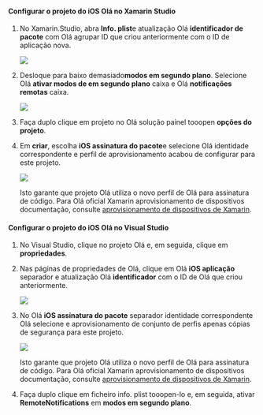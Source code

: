 #### <a name="configure-hello-ios-project-in-xamarin-studio"></a>Configurar o projeto do iOS Olá no Xamarin Studio
1. No Xamarin.Studio, abra **Info. plist**e atualização Olá **identificador de pacote** com Olá agrupar ID que criou anteriormente com o ID de aplicação nova.

    ![](./media/app-service-mobile-xamarin-ios-configure-project/mobile-services-ios-push-21.png)
2. Desloque para baixo demasiado**modos em segundo plano**. Selecione Olá **ativar modos de em segundo plano** caixa e Olá **notificações remotas** caixa.

    ![](./media/app-service-mobile-xamarin-ios-configure-project/mobile-services-ios-push-22.png)
3. Faça duplo clique em projeto no Olá solução painel tooopen **opções do projeto**.
4. Em **criar**, escolha **iOS assinatura do pacote**e selecione Olá identidade correspondente e perfil de aprovisionamento acabou de configurar para este projeto.

   ![](./media/app-service-mobile-xamarin-ios-configure-project/mobile-services-ios-push-20.png)

   Isto garante que projeto Olá utiliza o novo perfil de Olá para assinatura de código. Para Olá oficial Xamarin aprovisionamento de dispositivos documentação, consulte [aprovisionamento de dispositivos de Xamarin].

#### <a name="configure-hello-ios-project-in-visual-studio"></a>Configurar o projeto do iOS Olá no Visual Studio
1. No Visual Studio, clique no projeto Olá e, em seguida, clique em **propriedades**.
2. Nas páginas de propriedades de Olá, clique em Olá **iOS aplicação** separador e atualização Olá **identificador** com o ID de Olá que criou anteriormente.

    ![](./media/app-service-mobile-xamarin-ios-configure-project/mobile-services-ios-push-23.png)
3. No Olá **iOS assinatura do pacote** separador identidade correspondente Olá selecione e aprovisionamento de conjunto de perfis apenas cópias de segurança para este projeto.

    ![](./media/app-service-mobile-xamarin-ios-configure-project/mobile-services-ios-push-24.png)

    Isto garante que projeto Olá utiliza o novo perfil de Olá para assinatura de código. Para Olá oficial Xamarin aprovisionamento de dispositivos documentação, consulte [aprovisionamento de dispositivos de Xamarin].
4. Faça duplo clique em ficheiro info. plist tooopen-lo e, em seguida, ativar **RemoteNotifications** em **modos em segundo plano**.

[aprovisionamento de dispositivos de Xamarin]: http://developer.xamarin.com/guides/ios/getting_started/installation/device_provisioning/
